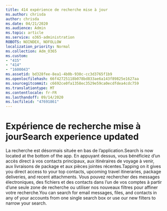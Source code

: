 ```yaml
---
title: 414 expérience de recherche mise à jour
ms.author: chrisda
author: chrisda
ms.date: 04/21/2020
ms.audience: Admin
ms.topic: article
ms.service: o365-administration
ROBOTS: NOINDEX, NOFOLLOW
localization_priority: Normal
ms.collection: Adm_O365
ms.custom:
- "415"
- "414"
- "1600043"
ms.assetid: bd328fee-8ea1-4b0b-930c-cc3d3765f1b9
ms.openlocfilehash: 66f42725118b078bd833ae6a143f89825e1627aa
ms.sourcegitcommit: c6692ce0fa1358ec3529e59ca0ecdfdea4cdc759
ms.translationtype: MT
ms.contentlocale: fr-FR
ms.lasthandoff: 09/14/2020
ms.locfileid: "47691861"
---
```

# <a name="search-experience-updated"></a><span data-ttu-id="ce6d8-102">Expérience de recherche mise à jour</span><span class="sxs-lookup"><span data-stu-id="ce6d8-102">Search experience updated</span></span>

<span data-ttu-id="ce6d8-103">La recherche est désormais située en bas de l’application.</span><span class="sxs-lookup"><span data-stu-id="ce6d8-103">Search is now located at the bottom of the app.</span></span> <span data-ttu-id="ce6d8-104">En appuyant dessus, vous bénéficiez d’un accès direct à vos contacts principaux, aux itinéraires de voyage à venir, aux livraisons de package et aux pièces jointes récentes.</span><span class="sxs-lookup"><span data-stu-id="ce6d8-104">Tapping on it gives you direct access to your top contacts, upcoming travel itineraries, package deliveries, and recent attachments.</span></span> <span data-ttu-id="ce6d8-105">Vous pouvez rechercher des messages électroniques, des fichiers et des contacts dans l’un de vos comptes à partir d’une seule zone de recherche ou utiliser nos nouveaux filtres pour affiner votre recherche.</span><span class="sxs-lookup"><span data-stu-id="ce6d8-105">You can search for email messages, files, and contacts in any of your accounts from one single search box or use our new filters to narrow your search.</span></span>
